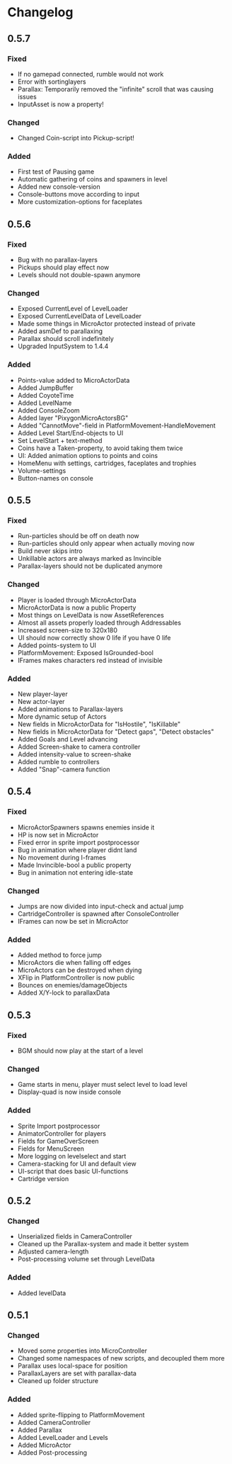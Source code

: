 # Changelog

## 0.5.7
### Fixed
- If no gamepad connected, rumble would not work
- Error with sortinglayers
- Parallax: Temporarily removed the "infinite" scroll that was causing issues
- InputAsset is now a property!

### Changed
- Changed Coin-script into Pickup-script!

### Added
- First test of Pausing game
- Automatic gathering of coins and spawners in level
- Added new console-version
- Console-buttons move according to input
- More customization-options for faceplates

## 0.5.6
### Fixed
- Bug with no parallax-layers
- Pickups should play effect now
- Levels should not double-spawn anymore

### Changed
- Exposed CurrentLevel of LevelLoader
- Exposed CurrentLevelData of LevelLoader
- Made some things in MicroActor protected instead of private
- Added asmDef to parallaxing
- Parallax should scroll indefinitely
- Upgraded InputSystem to 1.4.4

### Added
- Points-value added to MicroActorData
- Added JumpBuffer
- Added CoyoteTime
- Added LevelName
- Added ConsoleZoom
- Added layer "PixygonMicroActorsBG"
- Added "CannotMove"-field in PlatformMovement-HandleMovement
- Added Level Start/End-objects to UI
- Set LevelStart + text-method
- Coins have a Taken-property, to avoid taking them twice
- UI: Added animation options to points and coins
- HomeMenu with settings, cartridges, faceplates and trophies
- Volume-settings
- Button-names on console

## 0.5.5
### Fixed
- Run-particles should be off on death now
- Run-particles should only appear when actually moving now
- Build never skips intro
- Unkillable actors are always marked as Invincible
- Parallax-layers should not be duplicated anymore

### Changed
- Player is loaded through MicroActorData
- MicroActorData is now a public Property
- Most things on LevelData is now AssetReferences
- Almost all assets properly loaded through Addressables
- Increased screen-size to 320x180
- UI should now correctly show 0 life if you have 0 life
- Added points-system to UI
- PlatformMovement: Exposed IsGrounded-bool
- IFrames makes characters red instead of invisible

### Added
- New player-layer
- New actor-layer
- Added animations to Parallax-layers
- More dynamic setup of Actors
- New fields in MicroActorData for "IsHostile", "IsKillable"
- New fields in MicroActorData for "Detect gaps", "Detect obstacles"
- Added Goals and Level advancing
- Added Screen-shake to camera controller
- Added intensity-value to screen-shake
- Added rumble to controllers
- Added "Snap"-camera function

## 0.5.4
### Fixed
- MicroActorSpawners spawns enemies inside it
- HP is now set in MicroActor
- Fixed error in sprite import postprocessor
- Bug in animation where player didnt land
- No movement during I-frames
- Made Invincible-bool a public property
- Bug in animation not entering idle-state

### Changed
- Jumps are now divided into input-check and actual jump
- CartridgeController is spawned after ConsoleController
- IFrames can now be set in MicroActor

### Added
- Added method to force jump
- MicroActors die when falling off edges
- MicroActors can be destroyed when dying
- XFlip in PlatformController is now public
- Bounces on enemies/damageObjects
- Added X/Y-lock to parallaxData

## 0.5.3
### Fixed
- BGM should now play at the start of a level

### Changed
- Game starts in menu, player must select level to load level
- Display-quad is now inside console

### Added
- Sprite Import postprocessor
- AnimatorController for players
- Fields for GameOverScreen
- Fields for MenuScreen
- More logging on levelselect and start
- Camera-stacking for UI and default view
- UI-script that does basic UI-functions
- Cartridge version

## 0.5.2
### Changed
- Unserialized fields in CameraController
- Cleaned up the Parallax-system and made it better system
- Adjusted camera-length
- Post-processing volume set through LevelData

### Added
- Added levelData

## 0.5.1
### Changed
- Moved some properties into MicroController
- Changed some namespaces of new scripts, and decoupled them more
- Parallax uses local-space for position
- ParallaxLayers are set with parallax-data
- Cleaned up folder structure

### Added
- Added sprite-flipping to PlatformMovement
- Added CameraController
- Added Parallax
- Added LevelLoader and Levels
- Added MicroActor
- Added Post-processing